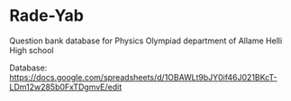 # Rade-Yab
Question bank database for Physics Olympiad department of Allame Helli High school

Database:
https://docs.google.com/spreadsheets/d/1OBAWLt9bJY0if46J021BKcT-LDm12w285b0FxTDgmvE/edit
